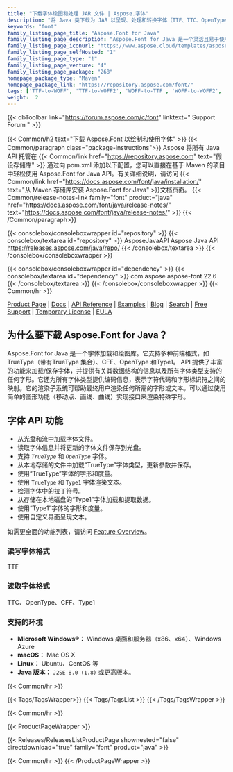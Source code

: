 ```yaml
---
title: "下载字体绘图和处理 JAR 文件 | Aspose.字体"
description: "将 Java 类下载为 JAR 以呈现、处理和转换字体（TTF、TTC、OpenType、CFF、Type1 等）。支持紧凑字体、拉丁字体、符号和字形。"
keywords: "font"
family_listing_page_title: "Aspose.Font for Java"
family_listing_page_description: "Aspose.Font for Java 是一个灵活且易于使用的库来处理不同的字体文件。 API 支持多种字体格式，如 TrueType CFF、OpenType 和 Type1。"
family_listing_page_iconurl: "https://www.aspose.cloud/templates/aspose/App_Themes/V3/images/font/272x272/aspose_font-for-java.png"
family_listing_page_selfHosted: "1"
family_listing_page_type: "1"
family_listing_page_venture: "4"
family_listing_page_package: "268"
homepage_package_type: "Maven"
homepage_package_link: "https://repository.aspose.com/font/"
tags: ['TTF-to-WOFF', 'TTF-to-WOFF2', 'WOFF-to-TTF', 'WOFF-to-WOFF2', 'WOFF2-to-TTF', '', 'WOFF2-to-WOFF', 'EOT-to-TTF', 'EOT-to-WOFF', 'EOT-to-WOFF2', 'Type1-to-TFF', 'Type1-to-WOFF', 'Type1-to-WOFF2', 'CFF-to-TTF', 'CFF-to-WOFF', 'CFF-to-WOFF2']
weight:  2
---
```


{{< dbToolbar link="https://forum.aspose.com/c/font" linktext=" Support Forum " >}}

{{< Common/h2 text="下载 Aspose.Font 以绘制和使用字体"  >}}
{{< Common/paragraph class="package-instructions">}}
Aspose 将所有 Java API 托管在
{{< Common/link href="https://repository.aspose.com" text="假设存储库"  >}}.通过向 pom.xml 添加以下配置，您可以直接在基于 Maven 的项目中轻松使用 Aspose.Font for Java API。有关详细说明，请访问
{{< Common/link href="https://docs.aspose.com/font/java/installation/" text="从 Maven 存储库安装 Aspose.Font for Java"  >}}文档页面。
{{< Common/release-notes-link family="font" product="java" href="https://docs.aspose.com/font/java/release-notes/" text="https://docs.aspose.com/font/java/release-notes/"  >}}
{{< /Common/paragraph>}}

{{< consolebox/consoleboxwrapper id="repository" >}}
   {{< consolebox/textarea id="repository" >}} 
      <repository>
      <id>AsposeJavaAPI</id>
      <name>Aspose Java API</name>
      <url>https://releases.aspose.com/java/repo/</url>
      </repository> 
   {{< /consolebox/textarea >}}
{{< /consolebox/consoleboxwrapper >}}

{{< consolebox/consoleboxwrapper id="dependency" >}}
   {{< consolebox/textarea id="dependency" >}}
      <dependency>
      <groupId>com.aspose</groupId>
      <artifactId>aspose-font</artifactId>
      <version>22.6</version>
      </dependency>
   {{< /consolebox/textarea >}}
{{< /consolebox/consoleboxwrapper >}}
{{< Common/hr >}}

[Product Page](https://products.aspose.com/font/java) | [Docs](https://docs.aspose.com/font/java/) | [API Reference](https://apireference.aspose.com/font/java) | [Examples](https://github.com/aspose-font/Aspose.Font-for-Java) | [Blog](https://blog.aspose.com/category/font/) | [Search](https://search.aspose.com/) | [Free Support](https://forum.aspose.com/c/font) | [Temporary License](https://purchase.aspose.com/temporary-license) | [EULA](https://about.aspose.com/legal/eula/)

## 为什么要下载 Aspose.Font for Java？

Aspose.Font for Java 是一个字体加载和绘图库。它支持多种前端格式，如TrueType（带有TrueType 集合）、CFF、OpenType 和Type1。 API 提供了丰富的功能来加载/保存字体，并提供有关其数据结构的信息以及所有字体类型支持的任何字形。它还为所有字体类型提供编码信息，表示字符代码和字形标识符之间的映射。它的渲染子系统可帮助最终用户渲染任何所需的字形或文本。可以通过使用简单的图形功能（移动点、画线、曲线）实现接口来渲染特殊字形。

## 字体 API 功能

- 从光盘和流中加载字体文件。
- 读取字体信息并将更新的字体文件保存到光盘。
- 支持 *`TrueType`* 和 *`OpenType`* 字体。
- 从本地存储的文件中加载“TrueType”字体类型，更新参数并保存。
- 使用“TrueType”字体的字形和度量。
- 使用 `TrueType` 和 `Type1` 字体渲染文本。
- 检测字体中的拉丁符号。
- 从存储在本地磁盘的“Type1”字体加载和提取数据。
- 使用“Type1”字体的字形和度量。
- 使用自定义界面呈现文本。

如需更全面的功能列表，请访问 [Feature Overview](https://docs.aspose.com/font/java/feature-list/)。

### 读写字体格式

TTF

### 读取字体格式

TTC、OpenType、CFF、Type1

### 支持的环境

- **Microsoft Windows®：** Windows 桌面和服务器（x86、x64）、Windows Azure
- **macOS：** Mac OS X
- **Linux：** Ubuntu、CentOS 等
- **Java 版本：** `J2SE 8.0 (1.8)` 或更高版本。

{{< Common/hr >}}

{{< Tags/TagsWrapper>}}
 {{< Tags/TagsList >}}
{{< /Tags/TagsWrapper >}}

{{< Common/hr >}}

{{< ProductPageWrapper >}}
<!-- ReleasesListProductPage-->
   {{< Releases/ReleasesListProductPage shownested="false"  directdownload="true" family="font" product="java" >}}
<!-- /ReleasesListProductPage-->
{{< Common/hr >}}
{{< /ProductPageWrapper >}}

